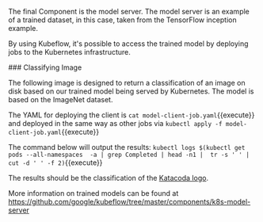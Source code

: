 The final Component is the model server. The model server is an example of a trained dataset, in this case, taken from the TensorFlow inception example.

By using Kubeflow, it's possible to access the trained model by deploying jobs to the Kubernetes infrastructure.

### Classifying Image

The following image is designed to return a classification of an image on disk based on our trained model being served by Kubernetes. The model is based on the ImageNet dataset.

The YAML for deploying the client is `cat model-client-job.yaml`{{execute}} and deployed in the same way as other jobs via `kubectl apply -f model-client-job.yaml`{{execute}}

The command below will output the results: `kubectl logs $(kubectl get pods --all-namespaces  -a | grep Completed | head -n1 |  tr -s ' ' | cut -d ' ' -f 2)`{{execute}}

The results should be the classification of the [Katacoda logo](https://katacoda.com/kubeflow/scenarios/deploying-kubeflow/assets/katacoda.jpg).

More information on trained models can be found at https://github.com/google/kubeflow/tree/master/components/k8s-model-server
